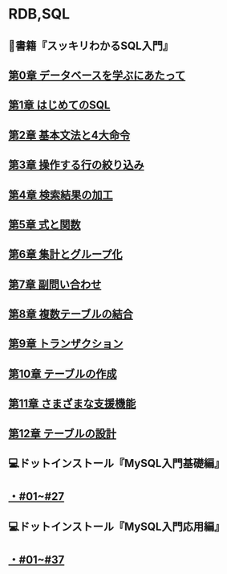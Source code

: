 # RDB,SQL

## 📖書籍『スッキリわかるSQL入門』

## [第0章 データベースを学ぶにあたって](https://github.com/YSWEngineer/rdb-sql/blob/main/chapter0.md)

## [第1章 はじめてのSQL](https://github.com/YSWEngineer/rdb-sql/blob/main/chapter1.md)

## [第2章 基本文法と4大命令](https://github.com/YSWEngineer/rdb-sql/blob/main/chapter2.md)

## [第3章 操作する行の絞り込み](https://github.com/YSWEngineer/rdb-sql/blob/main/chapter3.md)

## [第4章 検索結果の加工](https://github.com/YSWEngineer/rdb-sql/blob/main/chapter4.md)

## [第5章 式と関数](https://github.com/YSWEngineer/rdb-sql/blob/main/chapter5.md)

## [第6章 集計とグループ化](https://github.com/YSWEngineer/rdb-sql/blob/main/chapter6.md)

## [第7章 副問い合わせ](https://github.com/YSWEngineer/rdb-sql/blob/main/chapter7.md)

## [第8章 複数テーブルの結合](https://github.com/YSWEngineer/rdb-sql/blob/main/chapter8.md)

## [第9章 トランザクション](https://github.com/YSWEngineer/rdb-sql/blob/main/chapter9.md)

## [第10章 テーブルの作成](https://github.com/YSWEngineer/rdb-sql/blob/main/chapter10.md)

## [第11章 さまざまな支援機能](https://github.com/YSWEngineer/rdb-sql/blob/main/chapter11.md)

## [第12章 テーブルの設計](https://github.com/YSWEngineer/rdb-sql/blob/main/chapter12.md)

## 💻ドットインストール『MySQL入門基礎編』

## [・#01~#27](https://github.com/YSWEngineer/rdb-sql/blob/main/basic.md)

## 💻ドットインストール『MySQL入門応用編』

## [・#01~#37](https://github.com/YSWEngineer/rdb-sql/blob/main/advance.md)

